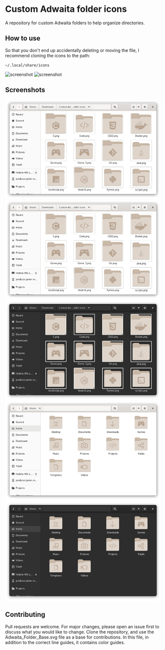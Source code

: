 # Custom Adwaita folder icons

A repository for custom Adwaita folders to help organize directories.

## How to use

So that you don't end up accidentally deleting or moving the file, I recommend cloning the icons to the path:

```
~/.local/share/icons
```

![screenshot](Screenshots/example.gif)
![screenshot](Screenshots/pack.gif)


## Screenshots
![screenshot](Screenshots/ex1.png)
![screenshot](Screenshots/ex1.png)
![screenshot](Screenshots/ex3.png)
![screenshot](Screenshots/ex2.png)
![screenshot](Screenshots/ex4.png)


## Contributing
Pull requests are welcome. For major changes, please open an issue first to discuss what you would like to change.
Clone the repository, and use the Adwaita_Folder_Base.svg file as a base for contributions. In this file, in addition to the correct line guides, it contains color guides.
